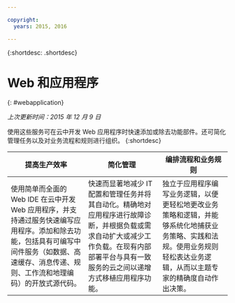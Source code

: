 ```yaml
---

copyright:
  years: 2015, 2016

---
```



{:shortdesc: .shortdesc} 

# Web 和应用程序
{: #webapplication}

*上次更新时间：2015 年 12 月 9 日*

使用这些服务可在云中开发 Web 应用程序时快速添加或除去功能部件。还可简化管理任务以及对业务流程和规则进行组织。
{:shortdesc}


提高生产效率 | 简化管理 | 编排流程和业务规则
--- | --- | ---
使用简单而全面的 Web IDE 在云中开发 Web 应用程序，并支持通过服务快速编写应用程序。添加和除去功能，包括具有可编写中间件服务（如数据、高速缓存、消息传递、规则、工作流和地理编码）的开放式源代码。 | 快速而显著地减少 IT 配置和管理任务并将其自动化。精确地对应用程序进行故障诊断，并根据负载或需求自动扩大或减少工作负载。在现有内部部署平台与具有一致服务的云之间以递增方式移植应用程序功能。 | 独立于应用程序编写业务逻辑，以便更轻松地更改业务策略和逻辑，并能够系统化地捕获业务策略、实践和法规。使用业务规则轻松表达业务逻辑，从而以主题专家的精确度自动作出决策。
